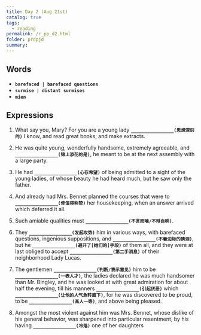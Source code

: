 ```yaml
---
title: Day 2 (Aug 21st)
catalog: true
tags: 
  - reading
permalink: /r_pp_d2.html
folder: prdpjd
summary: 
---
```


## Words

-   <b data-toggle="tooltip" data-original-title="{{site.data.glossary.barefaced}}">`barefaced | barefaced questions`</b>
-   <b data-toggle="tooltip" data-original-title="{{site.data.glossary.surmise}}">`surmise | distant surmises`</b>
-   <b data-toggle="tooltip" data-original-title="{{site.data.glossary.mien}}">`mien`</b>



## Expressions

1.  What say you, Mary? For you are a young lady <b data-toggle="tooltip" data-original-title="{{site.data.answers.d02_a}}">`________________(思想深刻的)`</b> I know, and read great books, and make extracts.

2.  He was quite young, wonderfully handsome, extremely agreeable, and <b data-toggle="tooltip" data-original-title="{{site.data.answers.d02_b}}">`________________(锦上添花的是)`</b>, he meant to be at the next assembly with a large party.

3.  He had <b data-toggle="tooltip" data-original-title="{{site.data.answers.d02_c}}">`________________(心存希望)`</b> of being admitted to a sight of the young ladies, of whose beauty he had heard much, but he saw only the father.

4.  And already had Mrs. Bennet planned the courses that were to <b data-toggle="tooltip" data-original-title="{{site.data.answers.d02_d}}">`________________(使值得称赞)`</b> her housekeeping, when an answer arrived which deferred it all.

5.  Such amiable qualities must <b data-toggle="tooltip" data-original-title="{{site.data.answers.d02_e}}">`________________(不言而喻/不辩自明)`</b>.

6.  They <b data-toggle="tooltip" data-original-title="{{site.data.answers.d02_f}}">`________________(发起攻势)`</b> him in various ways, with barefaced questions, ingenious suppositions, and <b data-toggle="tooltip" data-original-title="{{site.data.answers.d02_f4}}">`________________(不着边际的猜测)`</b>, but he <b data-toggle="tooltip" data-original-title="{{site.data.answers.d02_f2}}">`________________(避开了[她们的]手段)`</b> of them all, and they were at last obliged to accept <b data-toggle="tooltip" data-original-title="{{site.data.answers.d02_f3}}">`________________(第二手消息)`</b> of their neighborhood Lady Lucas.

7.  The gentlemen <b data-toggle="tooltip" data-original-title="{{site.data.answers.d02_g}}">`________________(判断/表示意见)`</b> him to be <b data-toggle="tooltip" data-original-title="{{site.data.answers.d02_g2}}">`________________(一表人才)`</b>, the ladies declared he was much handsomer than Mr. Bingley, and he was looked at with great admiration for about half the evening, till his manners <b data-toggle="tooltip" data-original-title="{{site.data.answers.d02_g3}}">`________________(引起厌恶)`</b> which <b data-toggle="tooltip" data-original-title="{{site.data.answers.d02_g4}}">`________________(让他的人气急转直下)`</b>, for he was discovered to be proud, to be <b data-toggle="tooltip" data-original-title="{{site.data.answers.d02_g5}}">`________________(高人一等)`</b>, and above being pleased.

8.  Amongst the most violent against him was Mrs. Bennet, whose dislike of his general behavior, was sharpened into particular resentment, by his having <b data-toggle="tooltip" data-original-title="{{site.data.answers.d02_h}}">`________________(冷落)`</b> one of her daughters


